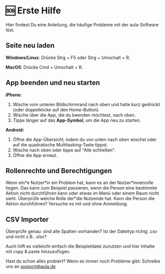 # 🆘 Erste Hilfe
Hier findest Du eine Anleitung, die häufige Probleme mit der aula-Software löst.

## Seite neu laden

**Windows/Linux**: Drücke Strg + F5 oder Strg + Umschalt + R.

**MacOS**: Drücke Cmd + Umschalt + R.

## App beenden und neu starten
**iPhone:**

1. Wische vom unteren Bildschirmrand nach oben und halte kurz gedrückt (oder doppelklicke auf den Home-Button).
2. Wische über die App, die du beenden möchtest, nach oben.
3. Tippe länger auf das **App-Symbol**, um die App neu zu starten.

**Android:**

1. Öffne die App-Übersicht, indem du von unten nach oben wischst oder auf die quadratische Multitasking-Taste tippst.
2. Wische nach oben oder tippe auf "Alle schließen".
3. Öffne die App erneut.

## Rollenrechte und Berechtigungen

Wenn ein\*e Nutzer\*in ein Problem hat, kann es an der Nutzer\*innenrolle liegen. Das kann zum Beispiel passieren, wenn die Person eine bestimmte Aktion nicht durchführen kann oder etwas im Menü oder einem Raum nicht sieht.
Überprüfe welche Rolle der*die Nutzende hat. Kann die Person die Aktion durchführen?
Versuche es mit und ohne Anmeldung.

## CSV Importer

Überprüfe genau: sind alle Spalten vorhanden? Ist der Dateityp richtg .csv und nicht z.B. .xlsx?

Auch hilft es vielleicht einfach die Beispieldatei zunutzen und hier Inhalte mit copy & paste hinzuzufügen.

Hast du schon alles probiert? Wenn es immer noch Probleme gibt: Schreibe uns an [support@aula.de](mailto:support@aula.de)
